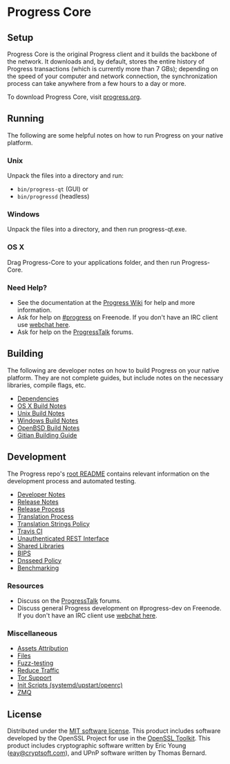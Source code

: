 Progress Core
=============

Setup
---------------------
Progress Core is the original Progress client and it builds the backbone of the network. It downloads and, by default, stores the entire history of Progress transactions (which is currently more than 7 GBs); depending on the speed of your computer and network connection, the synchronization process can take anywhere from a few hours to a day or more.

To download Progress Core, visit [progress.org](https://progress.org).

Running
---------------------
The following are some helpful notes on how to run Progress on your native platform.

### Unix

Unpack the files into a directory and run:

- `bin/progress-qt` (GUI) or
- `bin/progressd` (headless)

### Windows

Unpack the files into a directory, and then run progress-qt.exe.

### OS X

Drag Progress-Core to your applications folder, and then run Progress-Core.

### Need Help?

* See the documentation at the [Progress Wiki](https://progress.info/)
for help and more information.
* Ask for help on [#progress](http://webchat.freenode.net?channels=progress) on Freenode. If you don't have an IRC client use [webchat here](http://webchat.freenode.net?channels=progress).
* Ask for help on the [ProgressTalk](https://progresstalk.io/) forums.

Building
---------------------
The following are developer notes on how to build Progress on your native platform. They are not complete guides, but include notes on the necessary libraries, compile flags, etc.

- [Dependencies](dependencies.md)
- [OS X Build Notes](build-osx.md)
- [Unix Build Notes](build-unix.md)
- [Windows Build Notes](build-windows.md)
- [OpenBSD Build Notes](build-openbsd.md)
- [Gitian Building Guide](gitian-building.md)

Development
---------------------
The Progress repo's [root README](/README.md) contains relevant information on the development process and automated testing.

- [Developer Notes](developer-notes.md)
- [Release Notes](release-notes.md)
- [Release Process](release-process.md)
- [Translation Process](translation_process.md)
- [Translation Strings Policy](translation_strings_policy.md)
- [Travis CI](travis-ci.md)
- [Unauthenticated REST Interface](REST-interface.md)
- [Shared Libraries](shared-libraries.md)
- [BIPS](bips.md)
- [Dnsseed Policy](dnsseed-policy.md)
- [Benchmarking](benchmarking.md)

### Resources
* Discuss on the [ProgressTalk](https://progresstalk.io/) forums.
* Discuss general Progress development on #progress-dev on Freenode. If you don't have an IRC client use [webchat here](http://webchat.freenode.net/?channels=progress-dev).

### Miscellaneous
- [Assets Attribution](assets-attribution.md)
- [Files](files.md)
- [Fuzz-testing](fuzzing.md)
- [Reduce Traffic](reduce-traffic.md)
- [Tor Support](tor.md)
- [Init Scripts (systemd/upstart/openrc)](init.md)
- [ZMQ](zmq.md)

License
---------------------
Distributed under the [MIT software license](/COPYING).
This product includes software developed by the OpenSSL Project for use in the [OpenSSL Toolkit](https://www.openssl.org/). This product includes
cryptographic software written by Eric Young ([eay@cryptsoft.com](mailto:eay@cryptsoft.com)), and UPnP software written by Thomas Bernard.
